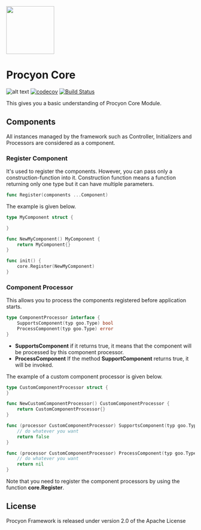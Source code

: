 <img src="https://procyon-projects.github.io/img/logo.png" width="128">

# Procyon Core
![alt text](https://goreportcard.com/badge/github.com/procyon-projects/procyon-core)
[![codecov](https://codecov.io/gh/procyon-projects/procyon-core/branch/master/graph/badge.svg?token=F9WA517EG9)](https://codecov.io/gh/procyon-projects/procyon-core)
[![Build Status](https://travis-ci.com/procyon-projects/procyon-core.svg?branch=master)](https://travis-ci.com/procyon-projects/procyon-core)


This gives you a basic understanding of Procyon Core Module.

## Components
All instances managed by the framework such as Controller, Initializers and Processors are considered as a component. 

### Register Component
It's used to register the components. However, you can pass only a construction-function into it.
Construction function means a function returning only one type but it can have multiple parameters.
```go
func Register(components ...Component)
```
The example is given below.

```go
type MyComponent struct {

}

func NewMyComponent() MyComponent {
    return MyComponent{}
}

func init() {
    core.Register(NewMyComponent) 
}
```

### Component Processor
This allows you to process the components registered before application starts.
```go
type ComponentProcessor interface {
	SupportsComponent(typ goo.Type) bool
	ProcessComponent(typ goo.Type) error
}
```
* **SupportsComponent** if it returns true, it means that the component will be processed by this 
component processor.
* **ProcessComponent** If the method **SupportComponent** returns true, it will be invoked. 

The example of a custom component processor is given below.

```go
type CustomComponentProcessor struct {
}

func NewCustomComponentProcessor() CustomComponentProcessor {
	return CustomComponentProcessor{}
}

func (processor CustomComponentProcessor) SupportsComponent(typ goo.Type) bool {
	// do whatever you want
    return false
}

func (processor CustomComponentProcessor) ProcessComponent(typ goo.Type) error {
	// do whatever you want
    return nil
}
```

Note that you need to register the component processors by using the function **core.Register**.

## License
Procyon Framework is released under version 2.0 of the Apache License
